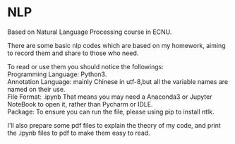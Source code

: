 # NLP
Based on Natural Language Processing course in ECNU.

There are some basic nlp codes which are based on my homework, aiming to record them and share to those who need.


To read or use them you should notice the followings:  
Programming Language: Python3.  
Annotation Language:  mainly Chinese in utf-8,but all the variable names are named on their use.  
File Format: .ipynb That means you may need a  Anaconda3 or Jupyter NoteBook to open it,  rather than Pycharm or IDLE.  
Package: To ensure you can run the file, please using pip to install ntlk.  

I'll also prepare some pdf files to explain the theory of my code, and print the .ipynb files to pdf to make them easy to read.

